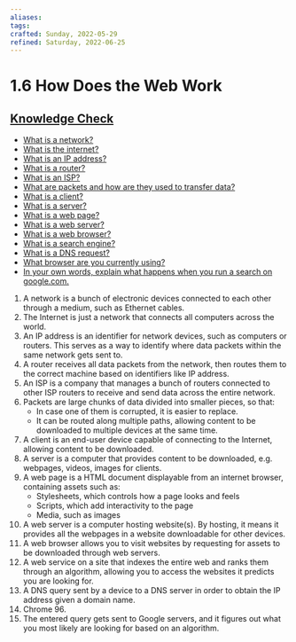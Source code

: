 ```yaml
---
aliases:
tags:
crafted: Sunday, 2022-05-29
refined: Saturday, 2022-06-25
---
```


# 1.6 How Does the Web Work

## [Knowledge Check](https://www.theodinproject.com/paths/foundations/courses/foundations/lessons/how-does-the-web-work#knowledge-check)

- [What is a network?](https://developer.mozilla.org/en-US/docs/Learn/Common_questions/How_does_the_Internet_work)
- [What is the internet?](https://www.youtube.com/watch?v=7_LPdttKXPc&t=46s)
- [What is an IP address?](https://developer.mozilla.org/en-US/docs/Learn/Common_questions/How_does_the_Internet_work)
- [What is a router?](https://developer.mozilla.org/en-US/docs/Learn/Common_questions/How_does_the_Internet_work)
- [What is an ISP?](https://developer.mozilla.org/en-US/docs/Learn/Common_questions/How_does_the_Internet_work)
- [What are packets and how are they used to transfer data?](https://developer.mozilla.org/en-US/docs/Learn/Getting_started_with_the_web/How_the_Web_works#clients_and_servers)
- [What is a client?](https://developer.mozilla.org/en-US/docs/Learn/Getting_started_with_the_web/How_the_Web_works#clients_and_servers)
- [What is a server?](https://developer.mozilla.org/en-US/docs/Learn/Getting_started_with_the_web/How_the_Web_works#clients_and_servers)
- [What is a web page?](https://developer.mozilla.org/en-US/docs/Learn/Common_questions/Pages_sites_servers_and_search_engines)
- [What is a web server?](https://developer.mozilla.org/en-US/docs/Learn/Common_questions/Pages_sites_servers_and_search_engines)
- [What is a web browser?](https://www.youtube.com/watch?v=BrXPcaRlBqo&feature=youtu.be)
- [What is a search engine?](https://developer.mozilla.org/en-US/docs/Learn/Common_questions/Pages_sites_servers_and_search_engines)
- [What is a DNS request?](https://www.youtube.com/watch?v=72snZctFFtA&t=45s)
- [What browser are you currently using?](https://www.whatsmybrowser.org/)
- [In your own words, explain what happens when you run a search on google.com.](https://developer.mozilla.org/en-US/docs/Learn/Common_questions/Pages_sites_servers_and_search_engines)

1. A network is a bunch of electronic devices connected to each other through a medium, such as Ethernet cables.
2. The Internet is just a network that connects all computers across the world.
3. An IP address is an identifier for network devices, such as computers or routers. This serves as a way to identify where data packets within the same network gets sent to.
4. A router receives all data packets from the network, then routes them to the correct machine based on identifiers like IP address.
5. An ISP is a company that manages a bunch of routers connected to other ISP routers to receive and send data across the entire network.
6. Packets are large chunks of data divided into smaller pieces, so that:
   - In case one of them is corrupted, it is easier to replace.
   - It can be routed along multiple paths, allowing content to be downloaded to multiple devices at the same time.
7. A client is an end-user device capable of connecting to the Internet, allowing content to be downloaded.
8. A server is a computer that provides content to be downloaded, e.g. webpages, videos, images for clients.
9. A web page is a HTML document displayable from an internet browser, containing assets such as:
   - Stylesheets, which controls how a page looks and feels
   - Scripts, which add interactivity to the page
   - Media, such as images
10. A web server is a computer hosting website(s). By hosting, it means it provides all the webpages in a website downloadable for other devices.
11. A web browser allows you to visit websites by requesting for assets to be downloaded through web servers.
12. A web service on a site that indexes the entire web and ranks them through an algorithm, allowing you to access the websites it predicts you are looking for.
13. A DNS query sent by a device to a DNS server in order to obtain the IP address given a domain name.
14. Chrome 96.
15. The entered query gets sent to Google servers, and it figures out what you most likely are looking for based on an algorithm.
